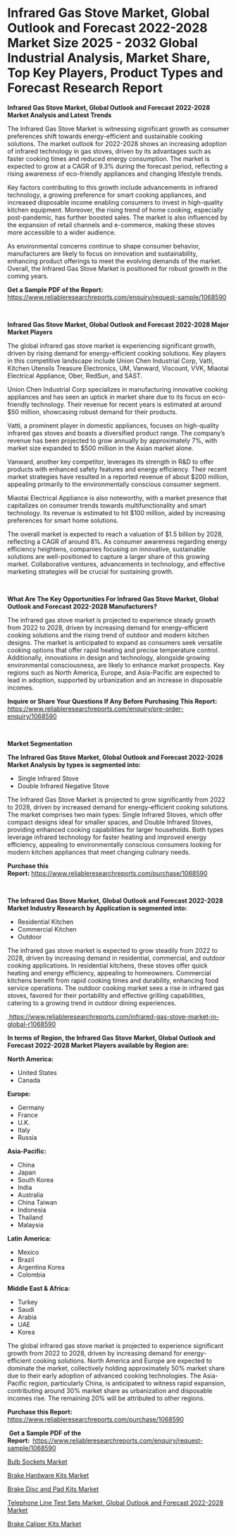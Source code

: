 <p><h1>Infrared Gas Stove Market, Global Outlook and Forecast 2022-2028 Market Size 2025 - 2032 Global Industrial Analysis, Market Share, Top Key Players, Product Types and Forecast Research Report</h1></p><p><strong>Infrared Gas Stove Market, Global Outlook and Forecast 2022-2028 Market Analysis and Latest Trends</strong></p>
<p><p>The Infrared Gas Stove Market is witnessing significant growth as consumer preferences shift towards energy-efficient and sustainable cooking solutions. The market outlook for 2022-2028 shows an increasing adoption of infrared technology in gas stoves, driven by its advantages such as faster cooking times and reduced energy consumption. The market is expected to grow at a CAGR of 9.3% during the forecast period, reflecting a rising awareness of eco-friendly appliances and changing lifestyle trends.</p><p>Key factors contributing to this growth include advancements in infrared technology, a growing preference for smart cooking appliances, and increased disposable income enabling consumers to invest in high-quality kitchen equipment. Moreover, the rising trend of home cooking, especially post-pandemic, has further boosted sales. The market is also influenced by the expansion of retail channels and e-commerce, making these stoves more accessible to a wider audience. </p><p>As environmental concerns continue to shape consumer behavior, manufacturers are likely to focus on innovation and sustainability, enhancing product offerings to meet the evolving demands of the market. Overall, the Infrared Gas Stove Market is positioned for robust growth in the coming years.</p></p>
<p><strong>Get a Sample PDF of the Report:&nbsp;</strong> <a href="https://www.reliableresearchreports.com/enquiry/request-sample/1068590?utm_campaign=3569&utm_medium=2&utm_source=Github&utm_content=ia&utm_term=21032025&utm_id=infrared-gas-stove-market-global-outlook-and-forecast-2022-2028">https://www.reliableresearchreports.com/enquiry/request-sample/1068590</a></p>
<p>&nbsp;</p>
<p><strong>Infrared Gas Stove Market, Global Outlook and Forecast 2022-2028 Major Market Players</strong></p>
<p><p>The global infrared gas stove market is experiencing significant growth, driven by rising demand for energy-efficient cooking solutions. Key players in this competitive landscape include Union Chen Industrial Corp, Vatti, Kitchen Utensils Treasure Electronics, UM, Vanward, Viscount, VVK, Miaotai Electrical Appliance, Ober, RedSun, and SAST.</p><p>Union Chen Industrial Corp specializes in manufacturing innovative cooking appliances and has seen an uptick in market share due to its focus on eco-friendly technology. Their revenue for recent years is estimated at around $50 million, showcasing robust demand for their products.</p><p>Vatti, a prominent player in domestic appliances, focuses on high-quality infrared gas stoves and boasts a diversified product range. The company’s revenue has been projected to grow annually by approximately 7%, with market size expanded to $500 million in the Asian market alone.</p><p>Vanward, another key competitor, leverages its strength in R&D to offer products with enhanced safety features and energy efficiency. Their recent market strategies have resulted in a reported revenue of about $200 million, appealing primarily to the environmentally conscious consumer segment.</p><p>Miaotai Electrical Appliance is also noteworthy, with a market presence that capitalizes on consumer trends towards multifunctionality and smart technology. Its revenue is estimated to hit $100 million, aided by increasing preferences for smart home solutions.</p><p>The overall market is expected to reach a valuation of $1.5 billion by 2028, reflecting a CAGR of around 8%. As consumer awareness regarding energy efficiency heightens, companies focusing on innovative, sustainable solutions are well-positioned to capture a larger share of this growing market. Collaborative ventures, advancements in technology, and effective marketing strategies will be crucial for sustaining growth.</p></p>
<p>&nbsp;</p>
<p><strong>What Are The Key Opportunities For Infrared Gas Stove Market, Global Outlook and Forecast 2022-2028 Manufacturers?</strong></p>
<p><p>The infrared gas stove market is projected to experience steady growth from 2022 to 2028, driven by increasing demand for energy-efficient cooking solutions and the rising trend of outdoor and modern kitchen designs. The market is anticipated to expand as consumers seek versatile cooking options that offer rapid heating and precise temperature control. Additionally, innovations in design and technology, alongside growing environmental consciousness, are likely to enhance market prospects. Key regions such as North America, Europe, and Asia-Pacific are expected to lead in adoption, supported by urbanization and an increase in disposable incomes.</p></p>
<p><strong>Inquire or Share Your Questions If Any Before Purchasing This Report:</strong> <a href="https://www.reliableresearchreports.com/enquiry/pre-order-enquiry/1068590?utm_campaign=3569&utm_medium=2&utm_source=Github&utm_content=ia&utm_term=21032025&utm_id=infrared-gas-stove-market-global-outlook-and-forecast-2022-2028">https://www.reliableresearchreports.com/enquiry/pre-order-enquiry/1068590</a></p>
<p>&nbsp;</p>
<p><strong>Market Segmentation</strong></p>
<p><strong>The Infrared Gas Stove Market, Global Outlook and Forecast 2022-2028 Market Analysis by types is segmented into:</strong></p>
<p><ul><li>Single Infrared Stove</li><li>Double Infrared Negative Stove</li></ul></p>
<p><p>The Infrared Gas Stove Market is projected to grow significantly from 2022 to 2028, driven by increased demand for energy-efficient cooking solutions. The market comprises two main types: Single Infrared Stoves, which offer compact designs ideal for smaller spaces, and Double Infrared Stoves, providing enhanced cooking capabilities for larger households. Both types leverage infrared technology for faster heating and improved energy efficiency, appealing to environmentally conscious consumers looking for modern kitchen appliances that meet changing culinary needs.</p></p>
<p><strong>Purchase this Report:&nbsp;</strong><a href="https://www.reliableresearchreports.com/purchase/1068590?utm_campaign=3569&utm_medium=2&utm_source=Github&utm_content=ia&utm_term=21032025&utm_id=infrared-gas-stove-market-global-outlook-and-forecast-2022-2028">https://www.reliableresearchreports.com/purchase/1068590</a></p>
<p>&nbsp;</p>
<p><strong>The Infrared Gas Stove Market, Global Outlook and Forecast 2022-2028 Market Industry Research by Application is segmented into:</strong></p>
<p><ul><li>Residential Kitchen</li><li>Commercial Kitchen</li><li>Outdoor</li></ul></p>
<p><p>The infrared gas stove market is expected to grow steadily from 2022 to 2028, driven by increasing demand in residential, commercial, and outdoor cooking applications. In residential kitchens, these stoves offer quick heating and energy efficiency, appealing to homeowners. Commercial kitchens benefit from rapid cooking times and durability, enhancing food service operations. The outdoor cooking market sees a rise in infrared gas stoves, favored for their portability and effective grilling capabilities, catering to a growing trend in outdoor dining experiences.</p></p>
<p><a href="https://www.reliableresearchreports.com/infrared-gas-stove-market-in-global-r1068590?utm_campaign=3569&utm_medium=2&utm_source=Github&utm_content=ia&utm_term=21032025&utm_id=infrared-gas-stove-market-global-outlook-and-forecast-2022-2028">&nbsp;https://www.reliableresearchreports.com/infrared-gas-stove-market-in-global-r1068590</a></p>
<p><strong>In terms of Region, the Infrared Gas Stove Market, Global Outlook and Forecast 2022-2028 Market Players available by Region are:</strong></p>
<p>
    <p> <strong> North America: </strong>
        <ul>
            <li>United States</li>
            <li>Canada</li>
        </ul>
        </p> 
    <p> <strong> Europe: </strong>
        <ul>
            <li>Germany</li>
            <li>France</li>
            <li>U.K.</li>
            <li>Italy</li>
            <li>Russia</li>
        </ul>
        </p> 
    <p> <strong> Asia-Pacific: </strong>
        <ul>
            <li>China</li>
            <li>Japan</li>
            <li>South Korea</li>
            <li>India</li>
            <li>Australia</li>
            <li>China Taiwan</li>
            <li>Indonesia</li>
            <li>Thailand</li>
            <li>Malaysia</li>
        </ul>
        </p> 
    <p> <strong> Latin America: </strong>
        <ul>
            <li>Mexico</li>
            <li>Brazil</li>
            <li>Argentina Korea</li>
            <li>Colombia</li>
        </ul>
        </p> 
    <p> <strong> Middle East & Africa: </strong>
        <ul>
            <li>Turkey</li>
            <li>Saudi</li>
            <li>Arabia</li>
            <li>UAE</li>
            <li>Korea</li>
        </ul>
    </p>
    </p>
<p><p>The global infrared gas stove market is projected to experience significant growth from 2022 to 2028, driven by increasing demand for energy-efficient cooking solutions. North America and Europe are expected to dominate the market, collectively holding approximately 50% market share due to their early adoption of advanced cooking technologies. The Asia-Pacific region, particularly China, is anticipated to witness rapid expansion, contributing around 30% market share as urbanization and disposable incomes rise. The remaining 20% will be attributed to other regions.</p></p>
<p><strong>Purchase this Report: </strong><a href="https://www.reliableresearchreports.com/purchase/1068590?utm_campaign=3569&utm_medium=2&utm_source=Github&utm_content=ia&utm_term=21032025&utm_id=infrared-gas-stove-market-global-outlook-and-forecast-2022-2028">https://www.reliableresearchreports.com/purchase/1068590</a></p>
<p>&nbsp;<strong>Get a Sample PDF of the Report:&nbsp;&nbsp;</strong><a href="https://www.reliableresearchreports.com/enquiry/request-sample/1068590?utm_campaign=3569&utm_medium=2&utm_source=Github&utm_content=ia&utm_term=21032025&utm_id=infrared-gas-stove-market-global-outlook-and-forecast-2022-2028">https://www.reliableresearchreports.com/enquiry/request-sample/1068590</a></p>
<p><strong></strong></p>
<p><p><a href="https://www.linkedin.com/pulse/empowering-stakeholders-insights-from-bulb-sockets-market-research-tqm7e?utm_campaign=3569&utm_medium=2&utm_source=Github&utm_content=ia&utm_term=21032025&utm_id=infrared-gas-stove-market-global-outlook-and-forecast-2022-2028">Bulb Sockets Market</a></p><p><a href="https://www.linkedin.com/pulse/brake-hardware-kits-market-booms-138-growth-rate-2032-key-drivers-cgmxe?utm_campaign=3569&utm_medium=2&utm_source=Github&utm_content=ia&utm_term=21032025&utm_id=infrared-gas-stove-market-global-outlook-and-forecast-2022-2028">Brake Hardware Kits Market</a></p><p><a href="https://www.linkedin.com/pulse/brake-disc-pad-kits-market-report-anticipated-cagr-107-comprehensive-yj6ue?utm_campaign=3569&utm_medium=2&utm_source=Github&utm_content=ia&utm_term=21032025&utm_id=infrared-gas-stove-market-global-outlook-and-forecast-2022-2028">Brake Disc and Pad Kits Market</a></p><p><a href="https://github.com/abbasgwiltke/Market-Research-Report-List-1/blob/main/telephone-line-test-sets-market-global-outlook-and-forecast-2022-2028-market.md?utm_campaign=3569&utm_medium=2&utm_source=Github&utm_content=ia&utm_term=21032025&utm_id=infrared-gas-stove-market-global-outlook-and-forecast-2022-2028">Telephone Line Test Sets Market, Global Outlook and Forecast 2022-2028 Market</a></p><p><a href="https://www.linkedin.com/pulse/positive-growth-trajectory-brake-caliper-kits-market-trend-projected-a2fbe?utm_campaign=3569&utm_medium=2&utm_source=Github&utm_content=ia&utm_term=21032025&utm_id=infrared-gas-stove-market-global-outlook-and-forecast-2022-2028">Brake Caliper Kits Market</a></p></p>